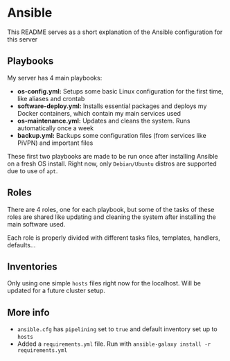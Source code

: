 # Ansible
This README serves as a short explanation of the Ansible configuration for this server

## Playbooks
My server has 4 main playbooks:
- **os-config.yml:** Setups some basic Linux configuration for the first time, like aliases and crontab
- **software-deploy.yml:** Installs essential packages and deploys my Docker containers, which contain my main services used
- **os-maintenance.yml:** Updates and cleans the system. Runs automatically once a week
- **backup.yml:** Backups some configuration files (from services like PiVPN) and important files

These first two playbooks are made to be run once after installing Ansible on a fresh OS install. Right now, only ```Debian/Ubuntu``` distros are supported due to use of ```apt```.

## Roles
There are 4 roles, one for each playbook, but some of the tasks of these roles are shared like updating and cleaning the system after installing the main software used.

Each role is properly divided with different tasks files, templates, handlers, defaults...

## Inventories
Only using one simple ```hosts``` files right now for the localhost. Will be updated for a future cluster setup.

## More info
- ```ansible.cfg``` has ```pipelining``` set to ```true``` and default inventory set up to ```hosts```
- Added a ```requirements.yml``` file. Run with ```ansible-galaxy install -r requirements.yml```